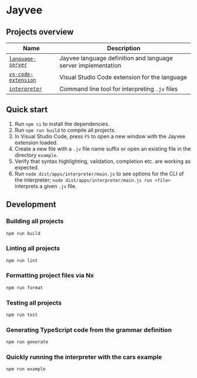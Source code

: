 # Jayvee

## Projects overview

| Name                                                         | Description                                                           |
|--------------------------------------------------------------|-----------------------------------------------------------------------------|
| [`language-server`](./libs/language-server/README.md)                        | Jayvee language definition and language server implementation                                                     |
| [`vs-code-extension`](./apps/vs-code-extension/README.md)                | Visual Studio Code extension for the language                                                          |
| [`interpreter`](./apps/interpreter/README.md)      | Command line tool for interpreting `.jv` files                                     |

## Quick start

1. Run `npm ci` to install the dependencies.
2. Run `npm run build` to compile all projects.
3. In Visual Studio Code, press `F5` to open a new window with the Jayvee extension loaded.
4. Create a new file with a `.jv` file name suffix or open an existing file in the directory `example`.
5. Verify that syntax highlighting, validation, completion etc. are working as expected.
6. Run `node dist/apps/interpreter/main.js` to see options for the CLI of the interpreter; `node dist/apps/interpreter/main.js run <file>` interprets a given `.jv` file.

## Development

### Building all projects

```bash
npm run build
```

### Linting all projects

```bash
npm run lint
```

### Formatting project files via Nx

```bash
npm run format
```

### Testing all projects

```bash
npm run test
```

### Generating TypeScript code from the grammar definition

```bash
npm run generate
```

### Quickly running the interpreter with the cars example

```bash
npm run example
```
